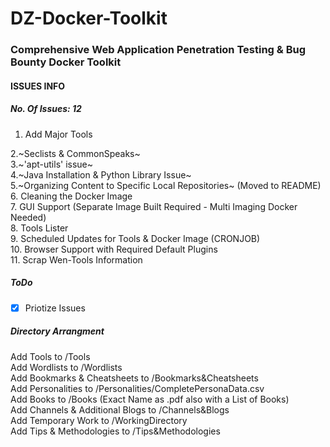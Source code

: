 # DZ-Docker-Toolkit
### Comprehensive Web Application Penetration Testing & Bug Bounty Docker Toolkit

#### ISSUES INFO
#####  No. Of Issues: 12

1. Add Major Tools  

2.~Seclists & CommonSpeaks~  
3.~'apt-utils' issue~  
4.~Java Installation & Python Library Issue~  
5.~Organizing Content to Specific Local Repositories~ (Moved to README)  
6. Cleaning the Docker Image  
7. GUI Support (Separate Image Built Required - Multi Imaging Docker Needed)  
8. Tools Lister    
9. Scheduled Updates for Tools & Docker Image (CRONJOB)  
10. Browser Support with Required Default Plugins  
11. Scrap Wen-Tools Information  

##### ToDo
- [X] Priotize Issues

##### Directory Arrangment
Add Tools to /Tools  
Add Wordlists to /Wordlists  
Add Bookmarks & Cheatsheets to /Bookmarks&Cheatsheets  
Add Personalities to /Personalities/CompletePersonaData.csv  
Add Books to /Books (Exact Name as .pdf also with a List of Books)  
Add Channels & Additional Blogs to /Channels&Blogs  
Add Temporary Work to /WorkingDirectory  
Add Tips & Methodologies to /Tips&Methodologies  
